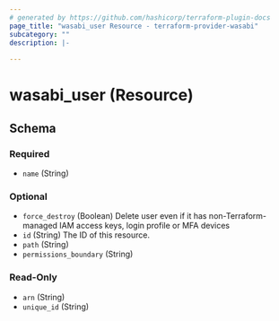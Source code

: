 ```yaml
---
# generated by https://github.com/hashicorp/terraform-plugin-docs
page_title: "wasabi_user Resource - terraform-provider-wasabi"
subcategory: ""
description: |-
  
---
```


# wasabi_user (Resource)





<!-- schema generated by tfplugindocs -->
## Schema

### Required

- `name` (String)

### Optional

- `force_destroy` (Boolean) Delete user even if it has non-Terraform-managed IAM access keys, login profile or MFA devices
- `id` (String) The ID of this resource.
- `path` (String)
- `permissions_boundary` (String)

### Read-Only

- `arn` (String)
- `unique_id` (String)



